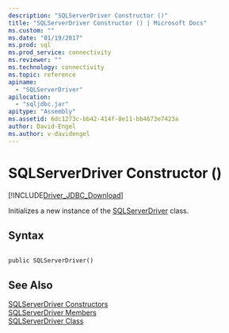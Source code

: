 ```yaml
---
description: "SQLServerDriver Constructor ()"
title: "SQLServerDriver Constructor () | Microsoft Docs"
ms.custom: ""
ms.date: "01/19/2017"
ms.prod: sql
ms.prod_service: connectivity
ms.reviewer: ""
ms.technology: connectivity
ms.topic: reference
apiname: 
  - "SQLServerDriver"
apilocation: 
  - "sqljdbc.jar"
apitype: "Assembly"
ms.assetid: 6dc1273c-bb42-414f-8e11-bb4673e7423a
author: David-Engel
ms.author: v-davidengel
---
```

# SQLServerDriver Constructor ()
[!INCLUDE[Driver_JDBC_Download](../../../includes/driver_jdbc_download.md)]

  Initializes a new instance of the [SQLServerDriver](../../../connect/jdbc/reference/sqlserverdriver-class.md) class.  
  
## Syntax  
  
```  
  
public SQLServerDriver()  
```  
  
## See Also  
 [SQLServerDriver Constructors](../../../connect/jdbc/reference/sqlserverdriver-constructors.md)   
 [SQLServerDriver Members](../../../connect/jdbc/reference/sqlserverdriver-members.md)   
 [SQLServerDriver Class](../../../connect/jdbc/reference/sqlserverdriver-class.md)  
  
  
